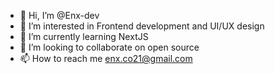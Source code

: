 - 👋 Hi, I’m @Enx-dev
- 👀 I’m interested in Frontend development and UI/UX design
- 🌱 I’m currently learning NextJS
- 💞️ I’m looking to collaborate on open source
- 📫 How to reach me enx.co21@gmail.com

<!---
Enx-dev/Enx-dev is a ✨ special ✨ repository because its `README.md` (this file) appears on your GitHub profile.
You can click the Preview link to take a look at your changes.
--->
